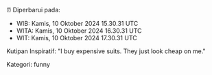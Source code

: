 ⏰ Diperbarui pada:
- WIB: Kamis, 10 Oktober 2024 15.30.31 UTC
- WITA: Kamis, 10 Oktober 2024 16.30.31 UTC
- WIT: Kamis, 10 Oktober 2024 17.30.31 UTC

Kutipan Inspiratif:
"I buy expensive suits. They just look cheap on me."


Kategori: funny

